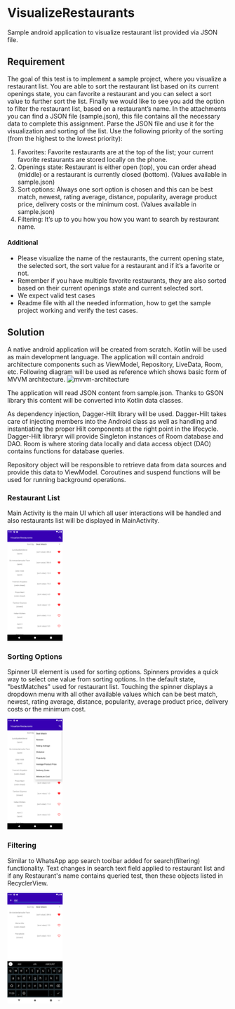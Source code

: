 # VisualizeRestaurants
Sample android application to visualize restaurant list provided via JSON file.

## Requirement
The goal of this test is to implement a sample project, where you visualize a
restaurant list. You are able to sort the restaurant list based on its current openings state,
you can favorite a restaurant and you can select a sort value to further sort the list. Finally
we would like to see you add the option to filter the restaurant list, based on a restaurant’s
name. In the attachments you can find a JSON file (sample.json), this file contains all the
necessary data to complete this assignment. Parse the JSON file and use it for the
visualization and sorting of the list. Use the following priority of the sorting (from the
highest to the lowest priority):
1.	Favorites: Favorite restaurants are at the top of the list; your current favorite restaurants are stored locally on the phone.
2.	Openings state: Restaurant is either open (top), you can order ahead (middle) or a restaurant is currently closed (bottom). (Values available in sample.json)
3.	Sort options: Always one sort option is chosen and this can be best match, newest, rating average, distance, popularity, average product price, delivery costs or the minimum cost. (Values available in sample.json)
4.	Filtering: It’s up to you how you how you want to search by restaurant name.

#### Additional
-	Please visualize the name of the restaurants, the current opening state, the selected sort, the sort value for a restaurant and if it’s a favorite or not.
-	Remember if you have multiple favorite restaurants, they are also sorted based on their current openings state and current selected sort.
-	We expect valid test cases
-	Readme file with all the needed information, how to get the sample project working and verify the test cases.

## Solution
A native android application will be created from scratch. Kotlin will be used as main development language.
The application will contain android architecture components such as ViewModel, Repository, LiveData, Room, etc.
Following diagram will be used as reference which shows basic form of MVVM architecture.
![mvvm-architecture](https://user-images.githubusercontent.com/11629459/49515908-3e1c3e80-f8a9-11e8-8360-2a3a4d2e6227.png)

The application will read JSON content from sample.json. Thanks to GSON library this content will be converted into Kotlin data classes. 

As dependency injection, Dagger-Hilt library will be used. Dagger-Hilt takes care of injecting members into the Android class as well as handling and instantiating the proper Hilt components at the right point in the lifecycle. Dagger-Hilt libraryr will provide Singleton instances of Room database and DAO. Room is where storing data locally and data access object (DAO) contains functions for database queries.

Repository object will be responsible to retrieve data from data sources and provide this data to ViewModel. Coroutines and suspend functions will be used for running background operations.

### Restaurant List
Main Activity is the main UI which all user interactions will be handled and also restaurants list will be displayed in MainActivity.

<img src="https://raw.githubusercontent.com/ercanduman/VisualizeRestaurants/master/output/Screenshot_1606802704.png" width="25%" title="Restaurant List">

### Sorting Options

Spinner UI element is used for sorting options. Spinners provides a quick way to select one value from sorting options. In the default state, "bestMatches" used for restaurant list. Touching the spinner displays a dropdown menu with all other available values which can be best match, newest, rating average, distance, popularity, average product price, delivery costs or the minimum cost.

<img src="https://raw.githubusercontent.com/ercanduman/VisualizeRestaurants/master/output/Screenshot_1606802733.png" width="25%" title="Sorting Options">

### Filtering 

Similar to WhatsApp app search toolbar added for search(filtering) functionality. Text changes in search text field applied to restaurant list and if any Restaurant's name contains queried test, then these objects listed in RecyclerView.


<img src="https://raw.githubusercontent.com/ercanduman/VisualizeRestaurants/master/output/Screenshot_1606802759.png" width="25%" title="Filtering">




